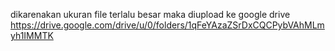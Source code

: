 dikarenakan ukuran file terlalu besar maka diupload ke google drive
https://drive.google.com/drive/u/0/folders/1qFeYAzaZSrDxCQCPybVAhMLmyh1IMMTK
